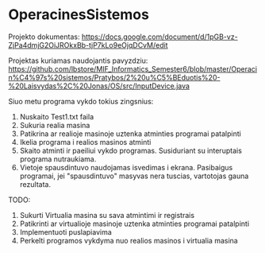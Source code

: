 # OperacinesSistemos

Projekto dokumentas:
https://docs.google.com/document/d/1pGB-vz-ZjPa4dmjG2OiJROkxBb-tjP7kLo9eOjqDCvM/edit

Projektas kuriamas naudojantis pavyzdziu:
https://github.com/lbstore/MIF_Informatics_Semester6/blob/master/Operacin%C4%97s%20sistemos/Pratybos/2%20u%C5%BEduotis%20-%20Laisvydas%2C%20Jonas/OS/src/InputDevice.java

Siuo metu programa vykdo tokius zingsnius:
1. Nuskaito Test1.txt faila
2. Sukuria realia masina
3. Patikrina ar realioje masinoje uztenka atminties programai patalpinti
4. Ikelia programa i realios masinos atminti
5. Skaito atminti ir paeiliui vykdo programas. Susiduriant su interuptais programa nutraukiama.
6. Vietoje spausdintuvo naudojamas isvedimas i ekrana. Pasibaigus programai, jei "spausdintuvo" masyvas nera tuscias, vartotojas gauna rezultata.


TODO:
1. Sukurti Virtualia masina su sava atmintimi ir registrais
2. Patikrinti ar virtualioje masinoje uztenka atminties programai patalpinti
3. Implementuoti puslapiavima
4. Perkelti programos vykdyma nuo realios masinos i virtualia masina